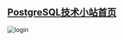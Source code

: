 ## [PostgreSQL技术小站首页](https://cuipengdba.github.io/pger/)

![login](https://github.com/cuipengdba/pger/raw/master/screenshots/cuipengwx.jpg)
